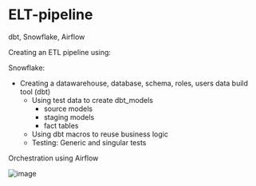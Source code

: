 # ELT-pipeline
dbt, Snowflake, Airflow

Creating an ETL pipeline using:

Snowflake:
- Creating a datawarehouse, database, schema, roles, users 
data build tool (dbt)  
  - Using test data to create dbt_models 
    - source models
    - staging models
    - fact tables
  - Using dbt macros to reuse business logic
  - Testing: Generic and singular tests

Orchestration using Airflow

![image](https://github.com/user-attachments/assets/5669802f-1fff-4c3b-ac0e-a63354ccd0da)
